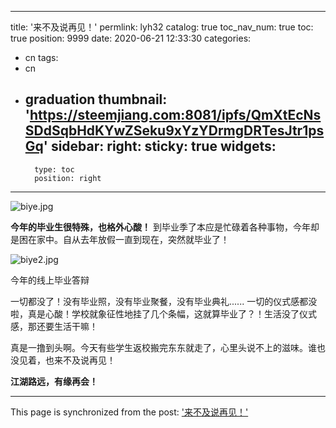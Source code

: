 
---
title: '来不及说再见！'
permlink: lyh32
catalog: true
toc_nav_num: true
toc: true
position: 9999
date: 2020-06-21 12:33:30
categories:
- cn
tags:
- cn
- graduation
thumbnail: 'https://steemjiang.com:8081/ipfs/QmXtEcNsSDdSqbHdKYwZSeku9xYzYDrmgDRTesJtr1psGq'
sidebar:
    right:
        sticky: true
widgets:
    -
        type: toc
        position: right
---


![biye.jpg](https://steemjiang.com:8081/ipfs/QmXtEcNsSDdSqbHdKYwZSeku9xYzYDrmgDRTesJtr1psGq)

**今年的毕业生很特殊，也格外心酸！** 到毕业季了本应是忙碌着各种事物，今年却是困在家中。自从去年放假一直到现在，突然就毕业了！

![biye2.jpg](https://steemjiang.com:8081/ipfs/QmYaQKVDY8bmZdqLaD3VipGSVRxBXAB78nqxJNiZZuGh1r)

今年的线上毕业答辩

一切都没了！没有毕业照，没有毕业聚餐，没有毕业典礼...... 一切的仪式感都没啦，真是心酸！学校就象征性地挂了几个条幅，这就算毕业了？！生活没了仪式感，那还要生活干嘛！

真是一撸到头啊。今天有些学生返校搬完东东就走了，心里头说不上的滋味。谁也没见着，也来不及说再见！

**江湖路远，有缘再会！**


- - -

This page is synchronized from the post: ['来不及说再见！'](https://steemit.com/@lemooljiang/lyh32)
